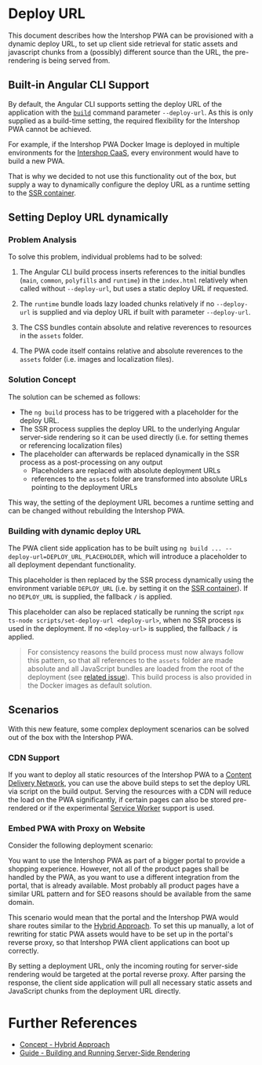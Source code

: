 <!--
kb_concepts
kb_pwa
kb_everyone
kb_sync_latest_only
-->

# Deploy URL

This document describes how the Intershop PWA can be provisioned with a dynamic deploy URL, to set up client side retrieval for static assets and javascript chunks from a (possibly) different source than the URL, the pre-rendering is being served from.

## Built-in Angular CLI Support

By default, the Angular CLI supports setting the deploy URL of the application with the [`build`](https://angular.io/cli/build) command parameter `--deploy-url`.
As this is only supplied as a build-time setting, the required flexibility for the Intershop PWA cannot be achieved.

For example, if the Intershop PWA Docker Image is deployed in multiple environments for the [Intershop CaaS](https://support.intershop.com/kb/index.php?c=Search&qoff=0&qtext=Guide+What+is+CaaS), every environment would have to build a new PWA.

That is why we decided to not use this functionality out of the box, but supply a way to dynamically configure the deploy URL as a runtime setting to the [SSR container][guide-ssr-container].

## Setting Deploy URL dynamically

### Problem Analysis

To solve this problem, individual problems had to be solved:

1. The Angular CLI build process inserts references to the initial bundles (`main`, `common`, `polyfills` and `runtime`) in the `index.html` relatively when called without `--deploy-url`, but uses a static deploy URL if requested.

2. The `runtime` bundle loads lazy loaded chunks relatively if no `--deploy-url` is supplied and via deploy URL if built with parameter `--deploy-url`.

3. The CSS bundles contain absolute and relative reverences to resources in the `assets` folder.

4. The PWA code itself contains relative and absolute reverences to the `assets` folder (i.e. images and localization files).

### Solution Concept

The solution can be schemed as follows:

- The `ng build` process has to be triggered with a placeholder for the deploy URL.
- The SSR process supplies the deploy URL to the underlying Angular server-side rendering so it can be used directly (i.e. for setting themes or referencing localization files)
- The placeholder can afterwards be replaced dynamically in the SSR process as a post-processing on any output
  - Placeholders are replaced with absolute deployment URLs
  - references to the `assets` folder are transformed into absolute URLs pointing to the deployment URLs

This way, the setting of the deployment URL becomes a runtime setting and can be changed without rebuilding the Intershop PWA.

### Building with dynamic deploy URL

The PWA client side application has to be built using `ng build ... --deploy-url=DEPLOY_URL_PLACEHOLDER`, which will introduce a placeholder to all deployment dependant functionality.

This placeholder is then replaced by the SSR process dynamically using the environment variable `DEPLOY_URL` (i.e. by setting it on the [SSR container][guide-ssr-container]).
If no `DEPLOY_URL` is supplied, the fallback `/` is applied.

This placeholder can also be replaced statically be running the script `npx ts-node scripts/set-deploy-url <deploy-url>`, when no SSR process is used in the deployment.
If no `<deploy-url>` is supplied, the fallback `/` is applied.

> For consistency reasons the build process must now always follow this pattern, so that all references to the `assets` folder are made absolute and all JavaScript bundles are loaded from the root of the deployment (see [related issue](https://github.com/intershop/intershop-pwa/issues/624)).
> This build process is also provided in the Docker images as default solution.

## Scenarios

With this new feature, some complex deployment scenarios can be solved out of the box with the Intershop PWA.

### CDN Support

If you want to deploy all static resources of the Intershop PWA to a [Content Delivery Network](https://en.wikipedia.org/wiki/Content_delivery_network), you can use the above build steps to set the deploy URL via script on the build output.
Serving the resources with a CDN will reduce the load on the PWA significantly, if certain pages can also be stored pre-rendered or if the experimental [Service Worker][concept-pwa-service-worker] support is used.

### Embed PWA with Proxy on Website

Consider the following deployment scenario:

You want to use the Intershop PWA as part of a bigger portal to provide a shopping experience.
However, not all of the product pages shall be handled by the PWA, as you want to use a different integration from the portal, that is already available.
Most probably all product pages have a similar URL pattern and for SEO reasons should be available from the same domain.

This scenario would mean that the portal and the Intershop PWA would share routes similar to the [Hybrid Approach][concept-hybrid-approach].
To set this up manually, a lot of rewriting for static PWA assets would have to be set up in the portal's reverse proxy, so that Intershop PWA client applications can boot up correctly.

By setting a deployment URL, only the incoming routing for server-side rendering would be targeted at the portal reverse proxy.
After parsing the response, the client side application will pull all necessary static assets and JavaScript chunks from the deployment URL directly.

# Further References

- [Concept - Hybrid Approach][concept-hybrid-approach]
- [Guide - Building and Running Server-Side Rendering][guide-ssr-container]

[guide-ssr-container]: ../guides/ssr-startup.md
[concept-hybrid-approach]: ./hybrid-approach.md
[concept-pwa-service-worker]: ./progressive-web-app.md#service-worker

